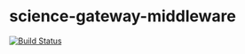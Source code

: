 # science-gateway-middleware

[![Build Status](https://travis-ci.org/alan-turing-institute/science-gateway-middleware.svg?branch=master)](https://travis-ci.org/alan-turing-institute/science-gateway-middleware)
